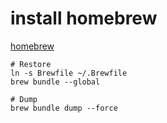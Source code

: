 # install homebrew
[homebrew](http://brew.sh)

```
# Restore
ln -s Brewfile ~/.Brewfile
brew bundle --global

# Dump
brew bundle dump --force
```
